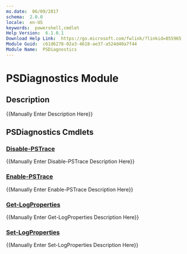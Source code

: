 ```yaml
---
ms.date:  06/09/2017
schema:  2.0.0
locale:  en-US
keywords:  powershell,cmdlet
Help Version:  6.1.0.1
Download Help Link:  https://go.microsoft.com/fwlink/?linkid=855965
Module Guid:  c61d6278-02a3-4618-ae37-a524d40a7f44
Module Name:  PSDiagnostics
---
```


# PSDiagnostics Module

## Description
{{Manually Enter Description Here}}

## PSDiagnostics Cmdlets

### [Disable-PSTrace](Disable-PSTrace.md)
{{Manually Enter Disable-PSTrace Description Here}}

### [Enable-PSTrace](Enable-PSTrace.md)
{{Manually Enter Enable-PSTrace Description Here}}

### [Get-LogProperties](Get-LogProperties.md)
{{Manually Enter Get-LogProperties Description Here}}

### [Set-LogProperties](Set-LogProperties.md)
{{Manually Enter Set-LogProperties Description Here}}
